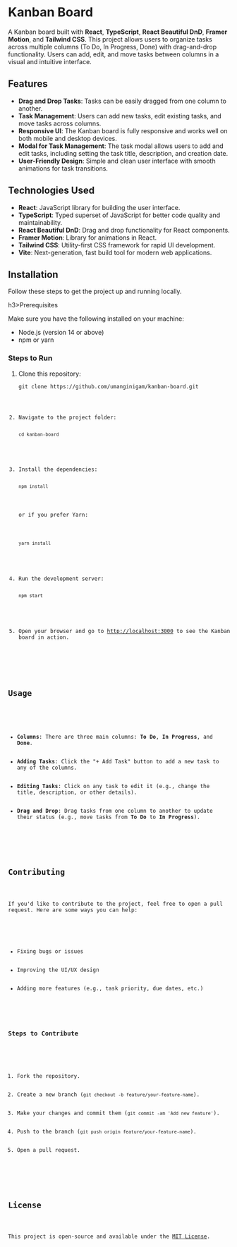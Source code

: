 <!DOCTYPE html>
<html lang="en">

<head>
    <meta charset="UTF-8">
    <meta name="viewport" content="width=device-width, initial-scale=1.0">
<!--     <title>Kanban Board</title> -->
</head>

<body>
    <h1>Kanban Board</h1>
    <p>A Kanban board built with <strong>React</strong>, <strong>TypeScript</strong>, <strong>React Beautiful DnD</strong>, <strong>Framer Motion</strong>, and <strong>Tailwind CSS</strong>. This project allows users to organize tasks across multiple columns (To Do, In Progress, Done) with drag-and-drop functionality. Users can add, edit, and move tasks between columns in a visual and intuitive interface.</p>

  <h2>Features</h2>
    <ul>
        <li><strong>Drag and Drop Tasks</strong>: Tasks can be easily dragged from one column to another.</li>
        <li><strong>Task Management</strong>: Users can add new tasks, edit existing tasks, and move tasks across columns.</li>
        <li><strong>Responsive UI</strong>: The Kanban board is fully responsive and works well on both mobile and desktop devices.</li>
        <li><strong>Modal for Task Management</strong>: The task modal allows users to add and edit tasks, including setting the task title, description, and creation date.</li>
        <li><strong>User-Friendly Design</strong>: Simple and clean user interface with smooth animations for task transitions.</li>
    </ul>

  <h2>Technologies Used</h2>
    <ul>
        <li><strong>React</strong>: JavaScript library for building the user interface.</li>
        <li><strong>TypeScript</strong>: Typed superset of JavaScript for better code quality and maintainability.</li>
        <li><strong>React Beautiful DnD</strong>: Drag and drop functionality for React components.</li>
        <li><strong>Framer Motion</strong>: Library for animations in React.</li>
        <li><strong>Tailwind CSS</strong>: Utility-first CSS framework for rapid UI development.</li>
        <li><strong>Vite</strong>: Next-generation, fast build tool for modern web applications.</li>
    </ul>

   <h2>Installation</h2>
    <p>Follow these steps to get the project up and running locally.</p>

  h3>Prerequisites</h3>
    <p>Make sure you have the following installed on your machine:</p>
    <ul>
        <li>Node.js (version 14 or above)</li>
        <li>npm or yarn</li>
    </ul>

  <h3>Steps to Run</h3>
    <ol>
        <li>Clone this repository:
            <pre><code>git clone https://github.com/umanginigam/kanban-board.git
        </li>
        <li>Navigate to the project folder:
            <pre><code>cd kanban-board</code></pre>
        </li>
        <li>Install the dependencies:
            <pre><code>npm install</code></pre>
            <p>or if you prefer Yarn:</p>
            <pre><code>yarn install</code></pre>
        </li>
        <li>Run the development server:
            <pre><code>npm start</code></pre>
        </li>
        <li>Open your browser and go to <a href="http://localhost:3000">http://localhost:3000</a> to see the Kanban board in action.</li>
    </ol>

  <h2>Usage</h2>
    <ul>
        <li><strong>Columns</strong>: There are three main columns: <strong>To Do</strong>, <strong>In Progress</strong>, and <strong>Done</strong>.</li>
        <li><strong>Adding Tasks</strong>: Click the "+ Add Task" button to add a new task to any of the columns.</li>
        <li><strong>Editing Tasks</strong>: Click on any task to edit it (e.g., change the title, description, or other details).</li>
        <li><strong>Drag and Drop</strong>: Drag tasks from one column to another to update their status (e.g., move tasks from <strong>To Do</strong> to <strong>In Progress</strong>).</li>
    </ul>


  <h2>Contributing</h2>
    <p>If you'd like to contribute to the project, feel free to open a pull request. Here are some ways you can help:</p>
    <ul>
        <li>Fixing bugs or issues</li>
        <li>Improving the UI/UX design</li>
        <li>Adding more features (e.g., task priority, due dates, etc.)</li>
    </ul>
    <h3>Steps to Contribute</h3>
    <ol>
        <li>Fork the repository.</li>
        <li>Create a new branch (<code>git checkout -b feature/your-feature-name</code>).</li>
        <li>Make your changes and commit them (<code>git commit -am 'Add new feature'</code>).</li>
        <li>Push to the branch (<code>git push origin feature/your-feature-name</code>).</li>
        <li>Open a pull request.</li>
    </ol>

  <h2>License</h2>
    <p>This project is open-source and available under the <a href="LICENSE">MIT License</a>.</p>
</body>

</html>
